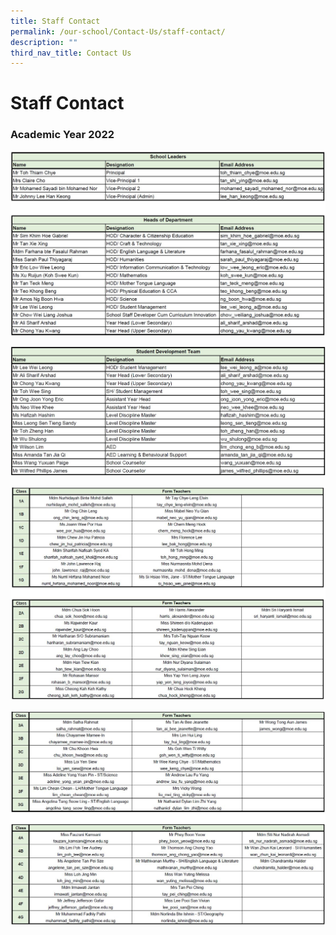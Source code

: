 ```yaml
---
title: Staff Contact
permalink: /our-school/Contact-Us/staff-contact/
description: ""
third_nav_title: Contact Us
---
```

# Staff Contact

### Academic Year 2022

![](/images/Our%20School/Contacts_SLsHODs.jpg)

![](/images/Our%20School/Contacts_SDT.jpg)

![](/images/Our%20School/Contacts_Sec12.jpg)

![](/images/Our%20School/Contacts_Sec34.jpg)